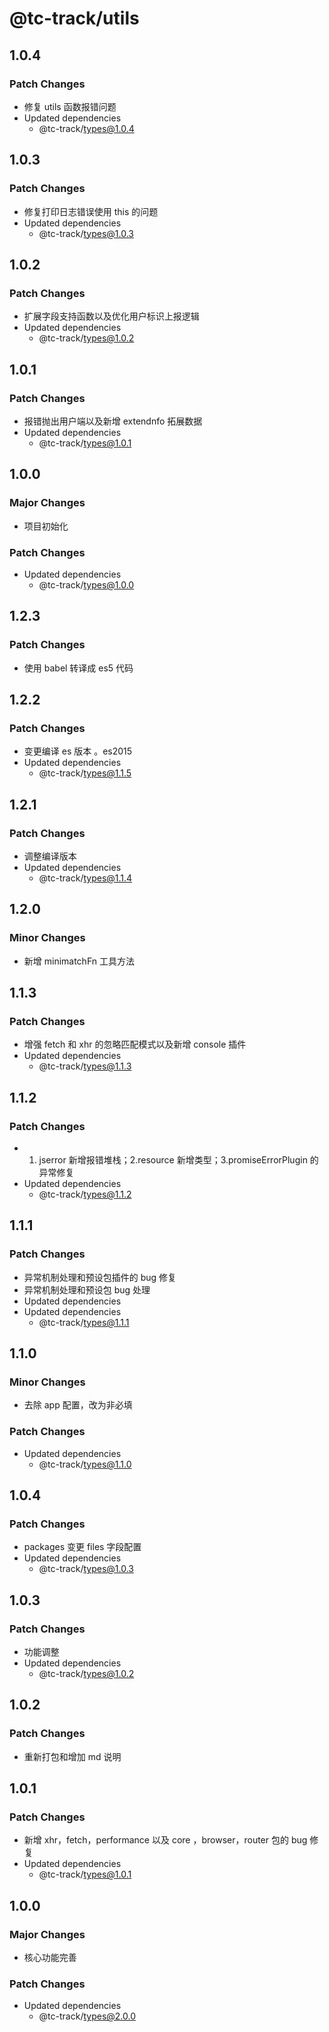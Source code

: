 # @tc-track/utils

## 1.0.4

### Patch Changes

-   修复 utils 函数报错问题
-   Updated dependencies
    -   @tc-track/types@1.0.4

## 1.0.3

### Patch Changes

-   修复打印日志错误使用 this 的问题
-   Updated dependencies
    -   @tc-track/types@1.0.3

## 1.0.2

### Patch Changes

-   扩展字段支持函数以及优化用户标识上报逻辑
-   Updated dependencies
    -   @tc-track/types@1.0.2

## 1.0.1

### Patch Changes

-   报错抛出用户端以及新增 extendnfo 拓展数据
-   Updated dependencies
    -   @tc-track/types@1.0.1

## 1.0.0

### Major Changes

-   项目初始化

### Patch Changes

-   Updated dependencies
    -   @tc-track/types@1.0.0

## 1.2.3

### Patch Changes

-   使用 babel 转译成 es5 代码

## 1.2.2

### Patch Changes

-   变更编译 es 版本 。es2015
-   Updated dependencies
    -   @tc-track/types@1.1.5

## 1.2.1

### Patch Changes

-   调整编译版本
-   Updated dependencies
    -   @tc-track/types@1.1.4

## 1.2.0

### Minor Changes

-   新增 minimatchFn 工具方法

## 1.1.3

### Patch Changes

-   增强 fetch 和 xhr 的忽略匹配模式以及新增 console 插件
-   Updated dependencies
    -   @tc-track/types@1.1.3

## 1.1.2

### Patch Changes

-   1. jserror 新增报错堆栈；2.resource 新增类型；3.promiseErrorPlugin 的异常修复
-   Updated dependencies
    -   @tc-track/types@1.1.2

## 1.1.1

### Patch Changes

-   异常机制处理和预设包插件的 bug 修复
-   异常机制处理和预设包 bug 处理
-   Updated dependencies
-   Updated dependencies
    -   @tc-track/types@1.1.1

## 1.1.0

### Minor Changes

-   去除 app 配置，改为非必填

### Patch Changes

-   Updated dependencies
    -   @tc-track/types@1.1.0

## 1.0.4

### Patch Changes

-   packages 变更 files 字段配置
-   Updated dependencies
    -   @tc-track/types@1.0.3

## 1.0.3

### Patch Changes

-   功能调整
-   Updated dependencies
    -   @tc-track/types@1.0.2

## 1.0.2

### Patch Changes

-   重新打包和增加 md 说明

## 1.0.1

### Patch Changes

-   新增 xhr，fetch，performance 以及 core ，browser，router 包的 bug 修复
-   Updated dependencies
    -   @tc-track/types@1.0.1

## 1.0.0

### Major Changes

-   核心功能完善

### Patch Changes

-   Updated dependencies
    -   @tc-track/types@2.0.0
